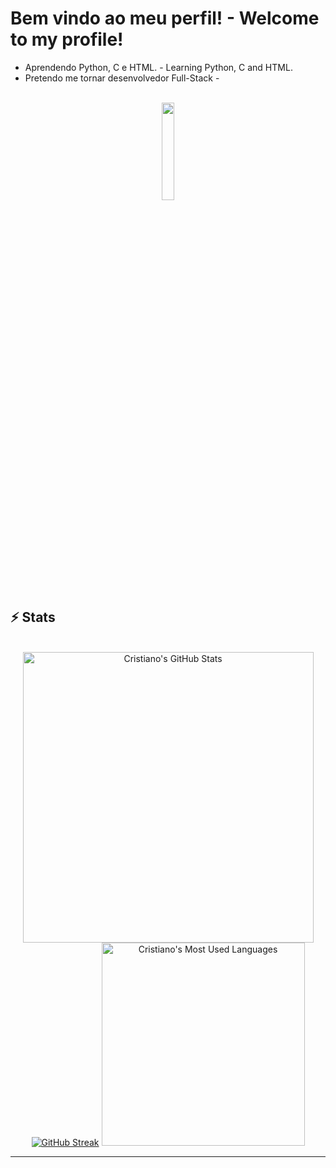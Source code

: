 # Bem vindo ao meu perfil! - Welcome to my profile!
- Aprendendo Python, C e HTML. - Learning Python, C and HTML.
- Pretendo me tornar desenvolvedor Full-Stack -

</br>
<div align="center">
  <img src="assets/computer-work" style="width:20%; height:auto">
</div>
  
  
## ⚡️ Stats

<br>

<div align=center>
  <img width=465 src="https://github-readme-stats.vercel.app/api?username=CristianoSSJunior&theme=transparent&count_private=true&show_icons=true&rank_icon=github&locale=en" alt="Cristiano's GitHub Stats" />
  <a href="https://git.io/streak-stats"><img src="https://streak-stats.demolab.com?user=CristianoSSJunior&theme=transparent&border_radius=10&locale=pt_BR&date_format=j%2Fn%5B%2FY%5D&exclude_days=Sun%2CSat&card_width=390" alt="GitHub Streak" /></a> 
  <img width=325 src="https://github-readme-stats.vercel.app/api/top-langs?username=CristianoSSJunior&theme=transparent&layout=donut&hide=css&langs_count=8&border_radius=10&show_icons=true&locale=en" alt="Cristiano's Most Used Languages" />
</div>

<hr>
